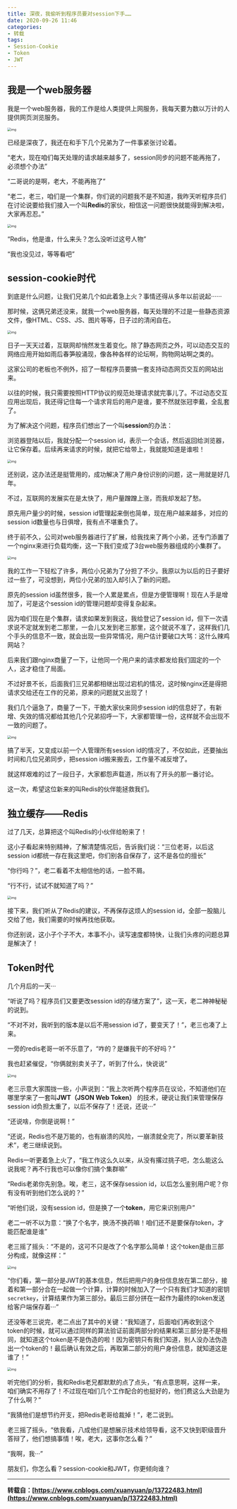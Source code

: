```yaml
---
title: 深夜，我偷听到程序员要对session下手……
date: 2020-09-26 11:46
categories:
- 转载
tags:
- Session-Cookie
- Token
- JWT
---
```


## 我是一个web服务器

我是一个web服务器，我的工作是给人类提供上网服务，我每天要为数以万计的人提供网页浏览服务。

 

<img src="https://images.shiguangping.com/imgs/20200926114956.image" alt="img" style="zoom:50%;" />

 

已经是深夜了，我还在和手下几个兄弟为了一件事紧张讨论着。

“老大，现在咱们每天处理的请求越来越多了，session同步的问题不能再拖了，必须想个办法”

“二哥说的是啊，老大，不能再拖了”

“老二，老三，咱们是一个集群，你们说的问题我不是不知道，我昨天听程序员们在讨论说要给我们接入一个叫**Redis**的家伙，相信这一问题很快就能得到解决啦，大家再忍忍。”

 

<img src="https://images.shiguangping.com/imgs/20200926115009.image" alt="img" style="zoom:50%;" />

 

“Redis，他是谁，什么来头？怎么没听过这号人物”

“我也没见过，等等看吧”

## session-cookie时代

到底是什么问题，让我们兄弟几个如此着急上火？事情还得从多年以前说起······

那时候，这俩兄弟还没来，就我一个web服务器，每天处理的不过是一些静态资源文件，像HTML、CSS、JS、图片等等，日子过的清闲自在。

 

<img src="https://images.shiguangping.com/imgs/20200926115025.image" alt="img" style="zoom:50%;" />

 

日子一天天过着，互联网却悄然发生着变化。除了静态网页之外，可以动态交互的网络应用开始如雨后春笋般涌现，像各种各样的论坛啊，购物网站啊之类的。

这家公司的老板也不例外，招了一帮程序员要搞一套支持动态网页交互的网站出来。

以往的时候，我只需要按照HTTP协议的规范处理请求就完事儿了。不过动态交互应用出现后，我还得记住每一个请求背后的用户是谁，要不然就张冠李戴，全乱套了。

为了解决这个问题，程序员们想出了一个叫**session**的办法：

浏览器登陆以后，我就分配一个session id，表示一个会话，然后返回给浏览器，让它保存着。后续再来请求的时候，就把它给带上，我就能知道是谁啦！

 

<img src="https://images.shiguangping.com/imgs/20200926115033.image" alt="img" style="zoom:50%;" />

 

还别说，这办法还是挺管用的，成功解决了用户身份识别的问题，这一用就是好几年。

不过，互联网的发展实在是太快了，用户量蹭蹭上涨，而我却发起了愁。

原先用户量少的时候，session id管理起来倒也简单，现在用户越来越多，对应的session id数量也与日俱增，我有点不堪重负了。

终于前不久，公司对web服务器进行了扩展，给我找来了两个小弟，还专门添置了一个nginx来进行负载均衡，这一下我们变成了3台web服务器组成的小集群了。

 

<img src="https://images.shiguangping.com/imgs/20200926115041.image" alt="img" style="zoom:50%;" />

 

我的工作一下轻松了许多，两位小兄弟为了分担了不少。我原以为以后的日子要好过一些了，可没想到，两位小兄弟的加入却引入了新的问题。

原先的session id虽然很多，我一个人累是累点，但是方便管理啊！现在人手是增加了，可是这个session id的管理问题却变得复杂起来。

因为咱们现在是个集群，请求如果发到我这，我给登记了session id，但下一次请求说不定就发到老二那里，一会儿又发到老三那里，这个就说不准了，这样我们几个手头的信息不一致，就会出现一些异常情况，用户估计要破口大骂：这什么辣鸡网站？

后来我们跟nginx商量了一下，让他同一个用户来的请求都发给我们固定的一个人，这才稳住了局面。

不过好景不长，后面我们三兄弟都相继出现过宕机的情况，这时候nginx还是得把请求交给还在工作的兄弟，原来的问题就又出现了！

我们几个逼急了，商量了一下，干脆大家伙来同步session id的信息好了，有新增、失效的情况都给其他几个兄弟招呼一下，大家都管理一份，这样就不会出现不一致的问题了。

 

<img src="https://images.shiguangping.com/imgs/20200926115049.image" alt="img" style="zoom:50%;" />

 

搞了半天，又变成以前一个人管理所有session id的情况了，不仅如此，还要抽出时间和几位兄弟同步，把session id搬来搬去，工作量不减反增了。

就这样艰难的过了一段日子，大家都怨声载道，所以有了开头的那一番讨论。

这一次，希望这位新来的叫Redis的伙伴能拯救我们。

## 独立缓存——Redis

过了几天，总算把这个叫Redis的小伙伴给盼来了！

这小子看起来特别精神，了解清楚情况后，告诉我们说：“三位老哥，以后这session id都统一存在我这里吧，你们别各自保存了，这不是各位的擅长”

“你行吗？”，老二看着不太相信他的话，一脸不屑。

“行不行，试试不就知道了吗？”

 

<img src="https://images.shiguangping.com/imgs/20200926115055.image" alt="img" style="zoom:50%;" />

 

接下来，我们听从了Redis的建议，不再保存这烦人的session id，全部一股脑儿交给了他，我们需要的时候再找他获取。

你还别说，这小子个子不大，本事不小，读写速度都特快，让我们头疼的问题总算是解决了！

## Token时代

几个月后的一天···

“听说了吗？程序员们又要更改session id的存储方案了”，这一天，老二神神秘秘的说到。

“不对不对，我听到的版本是以后不用session id了，要变天了！”，老三也凑了上来。

一旁的redis老哥一听不乐意了，“咋的？是嫌我干的不好吗？”

我也赶紧催促，“你俩就别卖关子了，听到了什么，快说说”

 

<img src="https://images.shiguangping.com/imgs/20200926115102.image" alt="img" style="zoom:50%;" />

 

老三示意大家围拢一些，小声说到：“我上次听两个程序员在议论，不知道他们在哪里学来了一套叫**JWT（JSON Web Token）** 的技术，硬说让我们来管理保存session id负担太重了，以后不保存了！还说，还说···”

“还说啥，你倒是说啊！”

“还说，Redis也不是万能的，也有崩溃的风险，一崩溃就全完了，所以要革新技术”，老三继续说到。

Redis一听更着急上火了，“我工作这么久以来，从没有撂过挑子吧，怎么能这么说我呢？再不行我也可以像你们搞个集群嘛”

“Redis老弟你先别急。唉，老三，这不保存session id，以后怎么鉴别用户呢？你有没有听到他们怎么说的？”

“听他们说，没有session id，但是换了一个**token**，用它来识别用户”

老二一听不以为意：“换了个名字，换汤不换药嘛！咱们还不是要保存token，才能匹配谁是谁”

老三摇了摇头：“不是的，这可不只是改了个名字那么简单！这个token是由三部分构成，就像这样：”

 

<img src="https://images.shiguangping.com/imgs/20200926115110.image" alt="img" style="zoom:50%;" />

 

“你们看，第一部分是JWT的基本信息，然后把用户的身份信息放在第二部分，接着和第一部分合在一起做一个计算，计算的时候加入了一个只有我们才知道的密钥`secretkey`，计算结果作为第三部分。最后三部分拼在一起作为最终的token发送给客户端保存着···”

还没等老三说完，老二点出了其中的关键：“我知道了，后面咱们再收到这个token的时候，就可以通过同样的算法验证前面两部分的结果和第三部分是不是相同，就知道这个token是不是伪造的啦！因为密钥只有我们知道，别人没办法伪造出一个token的！最后确认有效之后，再取第二部分的用户身份信息，就知道这是谁了！”

 

<img src="https://images.shiguangping.com/imgs/20200926115118.image" alt="img" style="zoom:50%;" />

 

听完他们的分析，我和Redis老兄都默默的点了点头，“有点意思啊，这样一来，咱们确实不用存了！不过现在咱们几个工作配合的也挺好的，他们费这么大劲是为了什么啊？”

“我猜他们是想节约开支，把Redis老哥给裁掉！”，老二说到。

老三摇了摇头，“依我看，八成他们是想展示技术给领导看，这不又快到职级晋升答辩了，他们想搞事情！唉，老大，这事你怎么看？”

“我啊，我···”

朋友们，你怎么看？session-cookie和JWT，你更倾向谁？

---

**转载自：[https://www.cnblogs.com/xuanyuan/p/13722483.html](https://www.cnblogs.com/xuanyuan/p/13722483.html)**

